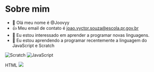  # Sobre mim
- 👋 Olá meu nome é @Joovyy
- 👍 Meu email de contato é joao.vyctor.souza@escola.pr.gov.br
- 👀 Eu estou interessado em aprender a programar novas linguagens.
- 🌱 Eu estou aprendendo a programar recentemente a linguagem do JavaScript e Scratch

![Scratch](https://img.shields.io/badge/Scratch-4D97FF?style=for-the-badge&logo=Scratch&logoColor=white)
![JavaScript](https://img.shields.io/badge/JavaScript-323330?style=for-the-badge&logo=javascript&logoColor=F7DF1E)


 HTML <img src="https://img.shields.io/badge/Scratch-4D97FF?style=for-the-badge&logo=Scratch&logoColor=white" />

